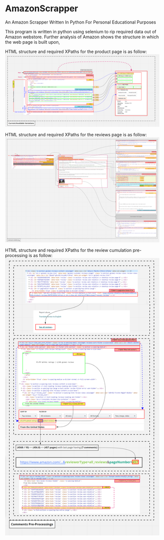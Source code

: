 # AmazonScrapper
An Amazon Scrapper Written In Python For Personal Educational Purposes

This program is written in python using selenium to rip required data out of Amazon webstore.
Further analysis of Amazon shows the structure in which the web page is built upon,

HTML structure and required XPaths for the product page is as follow:
![Amazon Product Variations](/Images/Product_Variations.png)

HTML structure and required XPaths for the reviews page is as follow:
![Amazon Product Reviews](/Images/Comments_Gathering.png)

HTML structure and required XPaths for the review cumulation pre-processing is as follow:
![Amazon Product Reviews Pre-Processing](/Images/Pre-Processings.png)

